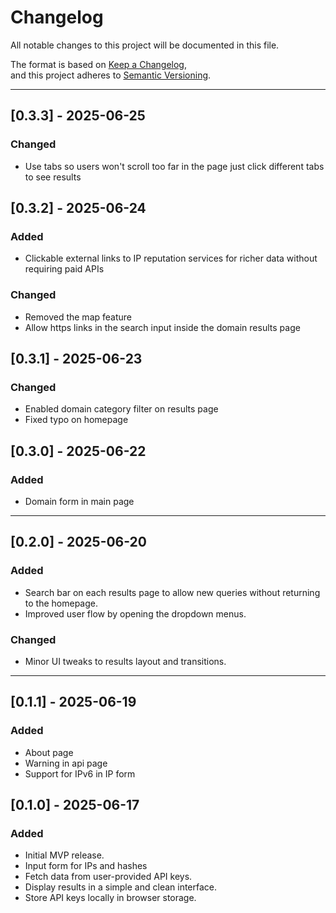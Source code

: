 # Changelog

All notable changes to this project will be documented in this file.

The format is based on [Keep a Changelog](https://keepachangelog.com/en/1.0.0/),  
and this project adheres to [Semantic Versioning](https://semver.org/).

---
## [0.3.3] - 2025-06-25
### Changed
- Use tabs so users won't scroll too far in the page just click different tabs to see results

## [0.3.2] - 2025-06-24
### Added
- Clickable external links to IP reputation services for richer data without requiring paid APIs

### Changed
- Removed the map feature
- Allow https links in the search input inside the domain results page

## [0.3.1] - 2025-06-23
### Changed
- Enabled domain category filter on results page
- Fixed typo on homepage

## [0.3.0] - 2025-06-22
### Added
- Domain form in main page

---- 

## [0.2.0] - 2025-06-20
### Added
- Search bar on each results page to allow new queries without returning to the homepage.
- Improved user flow by opening the dropdown menus.

### Changed
- Minor UI tweaks to results layout and transitions.

---
## [0.1.1] - 2025-06-19
### Added
- About page
- Warning in api page 
- Support for IPv6 in IP form

## [0.1.0] - 2025-06-17
### Added
- Initial MVP release.
- Input form for IPs and hashes
- Fetch data from user-provided API keys.
- Display results in a simple and clean interface.
- Store API keys locally in browser storage.

